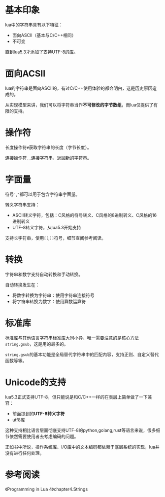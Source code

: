 # 基本印象
lua中的字符串具有以下特征：

- 面向ASCII（基本与C/C++相同）
- 不可变

直到lua5.3才添加了支持UTF-8的库。

# 面向ACSII
lua的字符串是面向ASCII的，有过C/C++使用体验的都会明白，这是历史原因造成的。

从实现模型来讲，我们可以将字符串当作**不可修改的字节数组**，而lua仅提供了有限的支持。


# 操作符
长度操作符`#`获取字符串的长度（字节长度）。

连接操作符`..`连接字符串，返回新的字符串。

# 字面量
符号`'`,`"`都可以用于包含字符串字面量。

转义字符串支持：

- ASCII转义字符，包括：C风格的符号转义、C风格的8进制转义、C风格的16进制转义
- UTF-8转义字符，从lua5.3开始支持

支持长字符串，使用`[[`,`]]`符号，细节查阅参考阅读。

# 转换
字符串和数字支持自动转换和手动转换。

自动转换发生在：

- 将数字转换为字符串：使用字符串连接符号
- 将字符串转换为数字：使用算数运算符

# 标准库
标准库与其他语言字符串标准库大同小异，唯一需要注意的是核心方法`string.gsub`，这是用的最多的。

`string.gsub`的基本功能是全局替代字符串中的匹配内容，支持正则、自定义替代函数等等。

# Unicode的支持
lua5.3正式支持UTF-8，但只能说是和C/C++一样的在表层上简单做了一下兼容：

- 前面提到的**UTF-8转义字符**
- utf8库

这种支持相比语言层面彻底支持UTF-8的python,golang,rust等语言来说，很多细节依然需要使用者去考虑编码的问题。

正如书中所说，操作系统库、I/O库中的文本编码都依赖于底层系统的实现，lua并没有进行任何处理。

# 参考阅读
《Programming in Lua 4》chapter4.Strings

